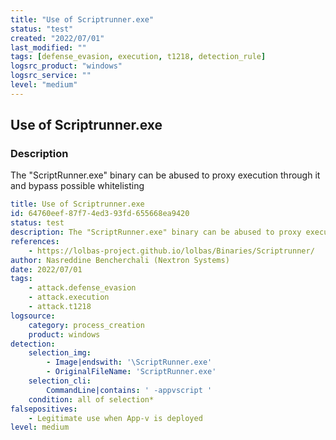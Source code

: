 ```yaml
---
title: "Use of Scriptrunner.exe"
status: "test"
created: "2022/07/01"
last_modified: ""
tags: [defense_evasion, execution, t1218, detection_rule]
logsrc_product: "windows"
logsrc_service: ""
level: "medium"
---
```


## Use of Scriptrunner.exe

### Description

The "ScriptRunner.exe" binary can be abused to proxy execution through it and bypass possible whitelisting

```yml
title: Use of Scriptrunner.exe
id: 64760eef-87f7-4ed3-93fd-655668ea9420
status: test
description: The "ScriptRunner.exe" binary can be abused to proxy execution through it and bypass possible whitelisting
references:
    - https://lolbas-project.github.io/lolbas/Binaries/Scriptrunner/
author: Nasreddine Bencherchali (Nextron Systems)
date: 2022/07/01
tags:
    - attack.defense_evasion
    - attack.execution
    - attack.t1218
logsource:
    category: process_creation
    product: windows
detection:
    selection_img:
        - Image|endswith: '\ScriptRunner.exe'
        - OriginalFileName: 'ScriptRunner.exe'
    selection_cli:
        CommandLine|contains: ' -appvscript '
    condition: all of selection*
falsepositives:
    - Legitimate use when App-v is deployed
level: medium

```
